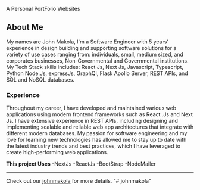 A Personal PortFolio Websites
## About Me
My names are John Makola, I'm a Software Engineer with 5 years’ experience in design building and supporting software solutions for a variety of use cases ranging from: individuals, small, medium sized, and corporates businesses, Non-Governmental and Governmental institutions. My Tech Stack skills includes: React Js, Next Js, Javascript, Typescript, Python Node.Js, expressJs, GraphQl, Flask Apollo Server, REST APIs, and SQL and NoSQL databases.
### Experience 
Throughout my career, I have developed and maintained various web applications using modern frontend frameworks such as React .Js and Next Js. I have extensive experience in REST APIs, including designing and implementing scalable and reliable web app architectures that integrate with different modern databases. My passion for software engineering and my love for learning new technologies has allowed me to stay up to date with the latest industry trends and best practices, which I have leveraged to create high-performing web applications.

**This project Uses**
-NextJs
-ReactJs
-BootStrap
-NodeMailer


---
Check out our [johnmakola](https://johnmakola.com/) for more details.
"# johnmakola" 
